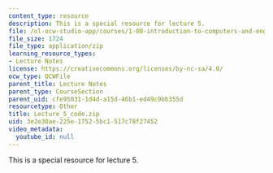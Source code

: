 ```yaml
---
content_type: resource
description: This is a special resource for lecture 5.
file: /ol-ocw-studio-app/courses/1-00-introduction-to-computers-and-engineering-problem-solving-spring-2012/3e2e30ae225e17525bc1517c78f27452_Lecture_5_code.zip
file_size: 1724
file_type: application/zip
learning_resource_types:
- Lecture Notes
license: https://creativecommons.org/licenses/by-nc-sa/4.0/
ocw_type: OCWFile
parent_title: Lecture Notes
parent_type: CourseSection
parent_uid: cfe95031-1d4d-a15d-46b1-ed49c9bb355d
resourcetype: Other
title: Lecture_5_code.zip
uid: 3e2e30ae-225e-1752-5bc1-517c78f27452
video_metadata:
  youtube_id: null
---
```

This is a special resource for lecture 5.